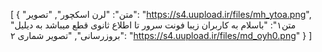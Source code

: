[
  {
    "متن": "لرن اسکچور",
    "تصویر": "https://s4.uupload.ir/files/mh_ytoa.png",
    "متن۱": "باسلام به کاربران زیبا فونت سرور تا اطلاع ثانوی قطع میباشد به دیلیل بروزرسانی",
    "تصویر شماری ۲": "https://s4.uupload.ir/files/md_oyh0.png"
  }
]
